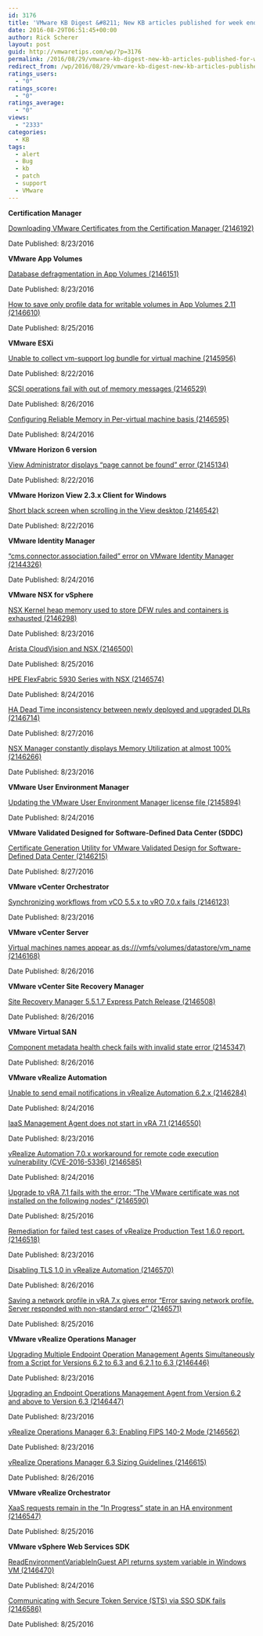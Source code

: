 ```yaml
---
id: 3176
title: 'VMware KB Digest &#8211; New KB articles published for week ending 08/27/16'
date: 2016-08-29T06:51:45+00:00
author: Rick Scherer
layout: post
guid: http://vmwaretips.com/wp/?p=3176
permalink: /2016/08/29/vmware-kb-digest-new-kb-articles-published-for-week-ending-082716/
redirect_from: /wp/2016/08/29/vmware-kb-digest-new-kb-articles-published-for-week-ending-082716/
ratings_users:
  - "0"
ratings_score:
  - "0"
ratings_average:
  - "0"
views:
  - "2333"
categories:
  - KB
tags:
  - alert
  - Bug
  - kb
  - patch
  - support
  - VMware
---
```

**Certification Manager**
  
[Downloading VMware Certificates from the Certification Manager (2146192)](http://bit.ly/2bv5OhP)
  
Date Published: 8/23/2016

**VMware App Volumes**
  
[Database defragmentation in App Volumes (2146151)](http://bit.ly/2bDgSbH)
  
Date Published: 8/23/2016
  
[How to save only profile data for writable volumes in App Volumes 2.11 (2146610)](http://bit.ly/2bv6Ev1)
  
Date Published: 8/25/2016

**VMware ESXi**
  
[Unable to collect vm-support log bundle for virtual machine (2145956)](http://bit.ly/2bDfsy1)
  
Date Published: 8/22/2016
  
[SCSI operations fail with out of memory messages (2146529)](http://bit.ly/2bv5Q9N)
  
Date Published: 8/26/2016
  
[Configuring Reliable Memory in Per-virtual machine basis (2146595)](http://bit.ly/2bDfhTr)
  
Date Published: 8/24/2016

<!--more-->

**VMware Horizon 6 version** 
  
[View Administrator displays “page cannot be found” error (2145134)](http://bit.ly/2bv6cgE)
  
Date Published: 8/22/2016

**VMware Horizon View 2.3.x Client for Windows**
  
[Short black screen when scrolling in the View desktop (2146542)](http://bit.ly/2bDgr16)
  
Date Published: 8/22/2016

**VMware Identity Manager** 
  
 [“cms.connector.association.failed” error on VMware Identity Manager (2144326)](http://bit.ly/2bv5RKT)
  
Date Published: 8/24/2016

**VMware NSX for vSphere**
  
[NSX Kernel heap memory used to store DFW rules and containers is exhausted (2146298)](http://bit.ly/2bDfiXn)
  
Date Published: 8/23/2016
  
[Arista CloudVision and NSX (2146500)](http://bit.ly/2bv6e8g)
  
Date Published: 8/25/2016
  
[HPE FlexFabric 5930 Series with NSX (2146574)](http://bit.ly/2bDghHd)
  
Date Published: 8/24/2016
  
[HA Dead Time inconsistency between newly deployed and upgraded DLRs (2146714)](http://bit.ly/2bv6Udx)
  
Date Published: 8/27/2016
  
[NSX Manager constantly displays Memory Utilization at almost 100% (2146266)](http://bit.ly/2bDfPIL)
  
Date Published: 8/23/2016

**VMware User Environment Manager**
  
[Updating the VMware User Environment Manager license file (2145894)](http://bit.ly/2bv7Puo)
  
Date Published: 8/24/2016

**VMware Validated Designed for Software-Defined Data Center (SDDC)** 
  
[Certificate Generation Utility for VMware Validated Design for Software-Defined Data Center (2146215)](http://bit.ly/2bDfndp)
  
Date Published: 8/27/2016

**VMware vCenter Orchestrator**
  
[Synchronizing workflows from vCO 5.5.x to vRO 7.0.x fails (2146123)](http://bit.ly/2bv6fJb)
  
Date Published: 8/23/2016

**VMware vCenter Server** 
  
[Virtual machines names appear as ds:///vmfs/volumes/datastore/vm_name (2146168)](http://bit.ly/2bDfDt5)
  
Date Published: 8/26/2016

**VMware vCenter Site Recovery Manager** 
  
[Site Recovery Manager 5.5.1.7 Express Patch Release (2146508)](http://bit.ly/2bv6e85)
  
Date Published: 8/26/2016

**VMware Virtual SAN** 
  
[Component metadata health check fails with invalid state error (2145347)](http://bit.ly/2bDg6eE)
  
Date Published: 8/26/2016

**VMware vRealize Automation**
  
[Unable to send email notifications in vRealize Automation 6.2.x (2146284)](http://bit.ly/2bv6YKl)
  
Date Published: 8/24/2016
  
[IaaS Management Agent does not start in vRA 7.1 (2146550)](http://bit.ly/2bDgj1J)
  
Date Published: 8/23/2016
  
[vRealize Automation 7.0.x workaround for remote code execution vulnerability (CVE-2016-5336) (2146585)](http://bit.ly/2bv72d8)
  
Date Published: 8/24/2016
  
[Upgrade to vRA 7.1 fails with the error: “The VMware certificate was not installed on the following nodes” (2146590)](http://bit.ly/2bDgbiI)
  
Date Published: 8/25/2016
  
[Remediation for failed test cases of vRealize Production Test 1.6.0 report. (2146518)](http://bit.ly/2bv600M)
  
Date Published: 8/23/2016
  
[Disabling TLS 1.0 in vRealize Automation (2146570)](http://bit.ly/2bDgeuJ)
  
Date Published: 8/26/2016
  
[Saving a network profile in vRA 7.x gives error “Error saving network profile. Server responded with non-standard error” (2146571)](http://bit.ly/2bv70SF)
  
Date Published: 8/25/2016

**VMware vRealize Operations Manager**
  
[Upgrading Multiple Endpoint Operation Management Agents Simultaneously from a Script for Versions 6.2 to 6.3 and 6.2.1 to 6.3 (2146446)](http://bit.ly/2bDfEx8)
  
Date Published: 8/23/2016
  
[Upgrading an Endpoint Operations Management Agent from Version 6.2 and above to Version 6.3 (2146447)](http://bit.ly/2bv6t2R)
  
Date Published: 8/23/2016
  
[vRealize Operations Manager 6.3: Enabling FIPS 140-2 Mode (2146562)](http://bit.ly/2bDgQAB)
  
Date Published: 8/23/2016
  
[vRealize Operations Manager 6.3 Sizing Guidelines (2146615)](http://bit.ly/2bv5YpG)
  
Date Published: 8/26/2016

**VMware vRealize Orchestrator** 
  
[XaaS requests remain in the “In Progress” state in an HA environment (2146547)](http://bit.ly/2bDfgil)
  
Date Published: 8/25/2016

**VMware vSphere Web Services SDK**
  
[ReadEnvironmentVariableInGuest API returns system variable in Windows VM (2146470)](http://bit.ly/2bv6Zhz)
  
Date Published: 8/24/2016
  
[Communicating with Secure Token Service (STS) via SSO SDK fails (2146586)](http://bit.ly/2bDgj1r)
  
Date Published: 8/25/2016
